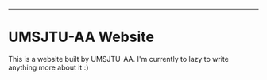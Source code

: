 ---
# UMSJTU-AA Website
This is a website built by UMSJTU-AA.
I'm currently to lazy to write anything more about it :)
